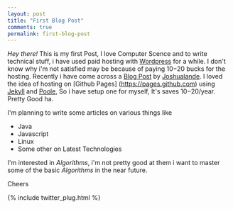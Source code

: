 ```yaml
---
layout: post
title: "First Blog Post"
comments: true
permalink: first-blog-post
---
```


*Hey there!* This is my first Post, I love Computer Scence and to write technical stuff, i 
have used paid hosting with [Wordpress](http://wordpress.com/) for a while. I don't know 
why i'm not satisfied may be because of paying $10-$20 bucks for the hosting. Recently i 
have come across a [Blog Post](http://joshualande.com/jekyll-github-pages-poole/) by 
[Joshualande](https://twitter.com/joshualande). I loved the idea of hosting on [Github Pages]
(https://pages.github.com) using [Jekyll](http://jekyllrb.com/) and [Poole](https://github.com/poole/poole),
So i have setup one for myself, It's saves $10-$20/year. 
Pretty Good ha.

I'm planning to write some articles on various things like

* Java
* Javascript
* Linux
* Some other on Latest Technologies

I'm interested in *Algorithms*, i'm not pretty good at them i want to master some of the basic *Algorithms* in
the near future.

Cheers

{% include twitter_plug.html %}
